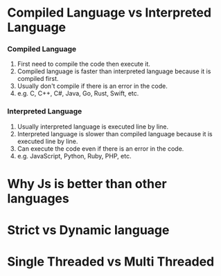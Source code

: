 # Compiled Language vs Interpreted Language

### Compiled Language
1. First need to compile the code then execute it.
2. Compiled language is faster than interpreted language because it is compiled first.
3. Usually don't compile if there is an error in the code.
4. e.g. C, C++, C#, Java, Go, Rust, Swift, etc.

### Interpreted Language
1. Usually interpreted language is executed line by line.
2. Interpreted language is slower than compiled language because it is executed line by line.
3. Can execute the code even if there is an error in the code.
4. e.g. JavaScript, Python, Ruby, PHP, etc.

# Why Js is better than other languages
# Strict vs Dynamic language
# Single Threaded vs Multi Threaded